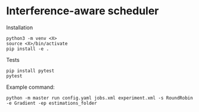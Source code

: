 # Interference-aware scheduler

Installation

```
python3 -m venv <X>
source <X>/bin/activate
pip install -e .
```

Tests

```
pip install pytest
pytest
```

Example command:

```
python -m master run config.yaml jobs.xml experiment.xml -s RoundRobin -e Gradient -ep estimations_folder
```